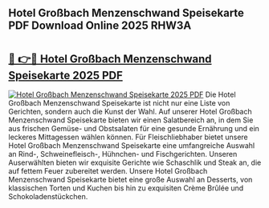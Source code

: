 ## Hotel Großbach Menzenschwand Speisekarte PDF Download Online 2025 RHW3A

# <h2><a href="http://gc6eb97.nevu.top/?p=Hotel+Gro%c3%9fbach+Menzenschwand+Speisekarte">🔗 👉🔴 Hotel Großbach Menzenschwand Speisekarte 2025 PDF</a></h2>

[![Hotel Großbach Menzenschwand Speisekarte 2025 PDF](https://i.imgur.com/dBaPXMq.png)](http://gc6eb97.nevu.top/?p=Hotel+Gro%c3%9fbach+Menzenschwand+Speisekarte)
Die Hotel Großbach Menzenschwand Speisekarte ist nicht nur eine Liste von Gerichten, sondern auch die Kunst der Wahl. Auf unserer Hotel Großbach Menzenschwand Speisekarte bieten wir einen Salatbereich an, in dem Sie aus frischen Gemüse- und Obstsalaten für eine gesunde Ernährung und ein leckeres Mittagessen wählen können. Für Fleischliebhaber bietet unsere Hotel Großbach Menzenschwand Speisekarte eine umfangreiche Auswahl an Rind-, Schweinefleisch-, Hühnchen- und Fischgerichten. Unseren Auserwählten bieten wir exquisite Gerichte wie Schaschlik und Steak an, die auf fettem Feuer zubereitet werden. Unsere Hotel Großbach Menzenschwand Speisekarte bietet eine große Auswahl an Desserts, von klassischen Torten und Kuchen bis hin zu exquisiten Crème Brûlée und Schokoladenstückchen.
